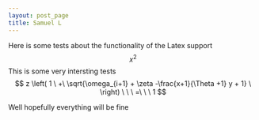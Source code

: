 ```yaml
---
layout: post_page
title: Samuel L
---
```


Here is some tests about the functionality of the Latex support
$$ x^2 $$ This is some very intersting tests
$$
z \left( 1 \ +\ \sqrt{\omega_{i+1} + \zeta -\frac{x+1}{\Theta +1} y + 1} 
\ \right)
\ \ \ =\ \ \ 1
$$

Well hopefully everything will be fine
